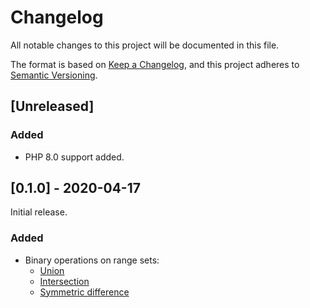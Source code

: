 # Changelog
All notable changes to this project will be documented in this file.

The format is based on [Keep a Changelog](https://keepachangelog.com/en/1.0.0/),
and this project adheres to [Semantic Versioning](https://semver.org/spec/v2.0.0.html).

## [Unreleased]
### Added
- PHP 8.0 support added.

## [0.1.0] - 2020-04-17
Initial release.
### Added
- Binary operations on range sets:
  - [Union](https://en.wikipedia.org/wiki/Union_(set_theory))
  - [Intersection](https://en.wikipedia.org/wiki/Intersection_(set_theory))
  - [Symmetric difference](https://en.wikipedia.org/wiki/Symmetric_difference)
